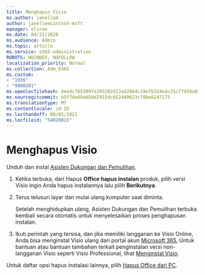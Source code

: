 ```yaml
---
title: Menghapus Visio
ms.author: janellem
author: janellemcintosh-msft
manager: eliree
ms.date: 04/21/2020
ms.audience: Admin
ms.topic: article
ms.service: o365-administration
ROBOTS: NOINDEX, NOFOLLOW
localization_priority: Normal
ms.collection: Adm_O365
ms.custom:
- "1936"
- "9000201"
ms.openlocfilehash: 4eedc7853097a393282d13ad2864c19efb324edc31cff456e815180133dd30f1
ms.sourcegitcommit: b5f7da89a650d2915dc652449623c78be6247175
ms.translationtype: MT
ms.contentlocale: id-ID
ms.lasthandoff: 08/05/2021
ms.locfileid: "54020015"
---
```

# <a name="uninstall-visio"></a>Menghapus Visio

Unduh dan instal [Asisten Dukungan dan Pemulihan](https://aka.ms/SARA-OfficeUninstall-Alchemy).
  
1. Ketika terbuka, dari Hapus **Office hapus instalan** produk, pilih versi Visio ingin Anda hapus instalannya lalu pilih **Berikutnya**. 
    
2. Terus telusuri layar dan mulai ulang komputer saat diminta.
    
    Setelah menghidupkan ulang, Asisten Dukungan dan Pemulihan terbuka kembali secara otomatis untuk menyelesaikan proses penghapusan instalan.
    
3. Ikuti perintah yang tersisa, dan jika memiliki langganan ke Visio Online, Anda bisa menginstal Visio ulang dari portal akun [Microsoft 365.](https://portal.office.com/account#installs) Untuk bantuan atau bantuan tambahan terkait penginstalan versi non-langganan Visio seperti Visio Professional, lihat [Menginstal Visio](https://support.office.com/article/f98f21e3-aa02-4827-9167-ddab5b025710?wt.mc_id=OfficeAdm_ClientDIA_Alchemy1936). 
    
Untuk daftar opsi hapus instalasi lainnya, pilih [Hapus Office dari PC](https://support.office.com/article/9dd49b83-264a-477a-8fcc-2fdf5dbf61d8?wt.mc_id=OfficeAdm_ClientDIA_Alchemy1936).
